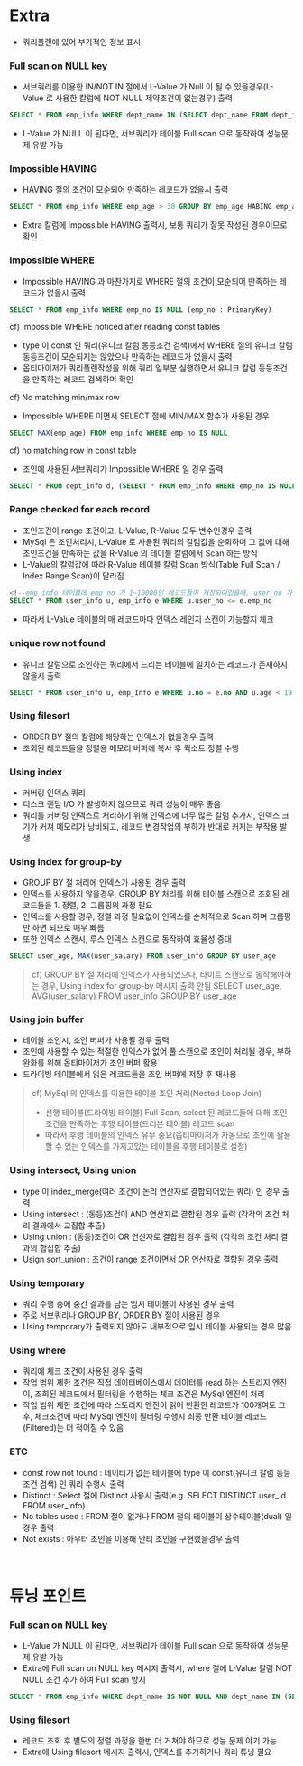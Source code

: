 # Extra
* 쿼리플랜에 있어 부가적인 정보 표시

### Full scan on NULL key
* 서브쿼리를 이용한 IN/NOT IN 절에서 L-Value 가 Null 이 될 수 있을경우(L-Value 로 사용한 칼럼에 NOT NULL 제약조건이 없는경우) 출력
```sql
SELECT * FROM emp_info WHERE dept_name IN (SELECT dept_name FROM dept_info WHERE dept_role='BE')
```
* L-Value 가 NULL  이 된다면, 서브쿼리가 테이블 Full scan 으로 동작하여 성능문제 유발 가능

### Impossible HAVING
* HAVING 절의 조건이 모순되어 만족하는 레코드가 없을시 출력
```sql
SELECT * FROM emp_info WHERE emp_age > 30 GROUP BY emp_age HABING emp_age < 30 
```
* Extra 칼럼에 Impossible HAVING 출력시, 보통 쿼리가 잘못 작성된 경우이므로 확인 

### Impossible WHERE
* Impossible HAVING 과 마찬가지로 WHERE 절의 조건이 모순되어 만족하는 레코드가 없을시 출력
```sql
SELECT * FROM emp_info WHERE emp_no IS NULL (emp_no : PrimaryKey)
```

cf) Impossible WHERE noticed after reading const tables
* type 이 const 인 쿼리(유니크 칼럼 동등조건 검색)에서 WHERE 절의 유니크 칼럼 동등조건이 모순되지는 않았으나 만족하는 레코드가 없을시 출력 
* 옵티마이저가 쿼리플랜작성을 위해 쿼리 일부분 실행하면서 유니크 칼럼 동등조건을 만족하는 레코드 검색하며 확인 

cf) No matching min/max row
* Impossible WHERE 이면서 SELECT 절에 MIN/MAX 함수가 사용된 경우
```sql
SELECT MAX(emp_age) FROM emp_info WHERE emp_no IS NULL 
```

cf) no matching row in const table
* 조인에 사용된 서브쿼리가 Impossible WHERE 일 경우 출력
```sql
SELECT * FROM dept_info d, (SELECT * FROM emp_info WHERE emp_no IS NULL) e WHERE d.dept_name = e.dept_name
```

### Range checked for each record
* 조인조건이 range 조건이고, L-Value, R-Value 모두 변수인경우 출력
* MySql 은 조인처리시, L-Value 로 사용된 쿼리의 칼럼값을 순회하며 그 값에 대해 조인조건을 만족하는 값을 R-Value 의 테이블 칼럼에서 Scan 하는 방식
* L-Value의 칼럼값에 따라 R-Value 테이블 칼럼 Scan 방식(Table Full Scan / Index Range Scan)이 달라짐
```sql
<!--emp_info 테이블에 emp_no 가 1~10000인 레코드들이 저장되어있을때, user_no 가 0 일경우 테이블 풀 스캔, 9999 일경우 인덱스 레인지 스캔으로 동작 -->
SELECT * FROM user_info u, emp_info e WHERE u.user_no <= e.emp_no
```
* 따라서 L-Value 테이블의 매 레코드마다 인덱스 레인지 스캔이 가능할지 체크

### unique row not found
* 유니크 칼럼으로 조인하는 쿼리에서 드리븐 테이블에 일치하는 레코드가 존재하지 않을시 출력
```sql
SELECT * FROM user_info u, emp_Info e WHERE u.no = e.no AND u.age < 19 (19세 이하인 employee 가 없음)
```

### Using filesort
* ORDER BY 절의 칼럼에 해당하는 인덱스가 없을경우 출력
* 조회된 레코드들을 정렬용 메모리 버퍼에 복사 후 퀵소트 정렬 수행

### Using index
* 커버링 인덱스 쿼리
* 디스크 랜덤 I/O 가 발생하지 않으므로 쿼리 성능이 매우 좋음
* 쿼리를 커버링 인덱스로 처리하기 위해 인덱스에 너무 많은 칼럼 추가시, 인덱스 크기가 커져 메모리가 낭비되고, 레코드 변경작업의 부하가 반대로 커지는 부작용 발생 

### Using index for group-by
* GROUP BY 절 처리에 인덱스가 사용된 경우 출력
* 인덱스를 사용하지 않을경우, GROUP BY 처리를 위해 테이블 스캔으로 조회된 레코드들을 1. 정렬, 2. 그룹핑의 과정 필요
* 인덱스를 사용할 경우, 정렬 과정 필요없이 인덱스를 순차적으로 Scan 하며 그룹핑만 하면 되므로 매우 빠름
* 또한 인덱스 스캔시, 루스 인덱스 스캔으로 동작하여 효율성 증대
```sql
SELECT user_age, MAX(user_salary) FROM user_info GROUP BY user_age
```
> cf) GROUP BY 절 처리에 인덱스가 사용되었으나, 타이트 스캔으로 동작해야하는 경우, Using index for group-by 메시지 출력 안됨
> SELECT user_age, AVG(user_salary) FROM user_info GROUP BY user_age 

### Using join buffer
* 테이블 조인시, 조인 버퍼가 사용될 경우 출력
* 조인에 사용할 수 있는 적절한 인덱스가 없어 풀 스캔으로 조인이 처리될 경우, 부하 완화를 위해 옵티마이저가 조인 버퍼 활용
* 드라이빙 테이블에서 읽은 레코드들을 조인 버퍼에 저장 후 재사용

> cf) MySql 의 인덱스를 이용한 테이블 조인 처리(Nested Loop Join)
> * 선행 테이블(드라이빙 테이블) Full Scan, select 된 레코드들에 대해 조인조건을 만족하는 후행 테이블(드리븐 테이블) 레코드 scan
> * 따라서 후행 테이블의 인덱스 유무 중요(옵티마이저가 자동으로 조인에 활용할 수 있는 인덱스를 가지고있는 테이블을 후행 테이블로 설정)

### Using intersect, Using union
* type 이 index_merge(여러 조건이 논리 연산자로 결합되어있는 쿼리) 인 경우 출력
* Using intersect : (동등)조건이 AND 연산자로 결합된 경우 출력 (각각의 조건 처리 결과에서 교집합 추출)
* Using union : (동등)조건이 OR 연산자로 결합된 경우 출력 (각각의 조건 처리 결과의 합집합 추출)
* Usign sort_union : 조건이 range 조건이면서 OR 연산자로 결합된 경우 출력

### Using temporary
* 쿼리 수행 중에 중간 결과를 담는 임시 테이블이 사용된 경우 출력
* 주로 서브쿼리나 GROUP BY, ORDER BY 절이 사용된 경우
* Using temporary가 출력되지 않아도 내부적으로 임시 테이블 사용되는 경우 많음

### Using where
* 쿼리에 체크 조건이 사용된 경우 출력
* 작업 범위 제한 조건은 직접 데이터베이스에서 데이터를 read 하는 스토리지 엔진이, 조회된 레코드에서 필터링을 수행하는 체크 조건은 MySql 엔진이 처리
* 작업 범위 제한 조건에 따라 스토리지 엔진이 읽어 반환한 레코드가 100개여도 그 후, 체크조건에 따라 MySql 엔진이 필터링 수행시 최종 반환 테이블 레코드(Filtered)는 더 적어질 수 있음

### ETC
* const row not found : 데이터가 없는 테이블에 type 이 const(유니크 칼럼 동등조건 검색) 인 쿼리 수행시 출력
* Distinct : Select 절에 Distinct 사용시 출력(e.g. SELECT DISTINCT user_id FROM user_info)
* No tables used : FROM 절이 없거나 FROM 절의 테이블이 상수테이블(dual) 일 경우 출력
* Not exists : 아우터 조인을 이용해 안티 조인을 구현했을경우 출력

<br>

# 튜닝 포인트
### Full scan on NULL key
* L-Value 가 NULL  이 된다면, 서브쿼리가 테이블 Full scan 으로 동작하여 성능문제 유발 가능
* Extra에 Full scan on NULL key 메시지 출력시, where 절에 L-Value 칼럼 NOT NULL 조건 추가 하여 Full scan 방지
```sql
SELECT * FROM emp_info WHERE dept_name IS NOT NULL AND dept_name IN (SELECT dept_name FROM dept_info WHERE dept_role='BE')
``` 

### Using filesort
* 레코드 조회 후 별도의 정렬 과정을 한번 더 거쳐야 하므로 성능 문제 야기 가능
* Extra에 Using filesort 메시지 출력시, 인덱스를 추가하거나 쿼리 튜닝 필요